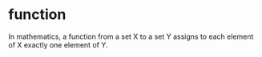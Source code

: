 # function

In mathematics, a function from a set X to a set Y assigns to each element of X exactly one element of Y.
